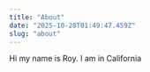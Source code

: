 ```yaml
---
title: "About"
date: "2025-10-28T01:49:47.459Z"
slug: "about"
---
```



Hi my name is Roy. I am in California

